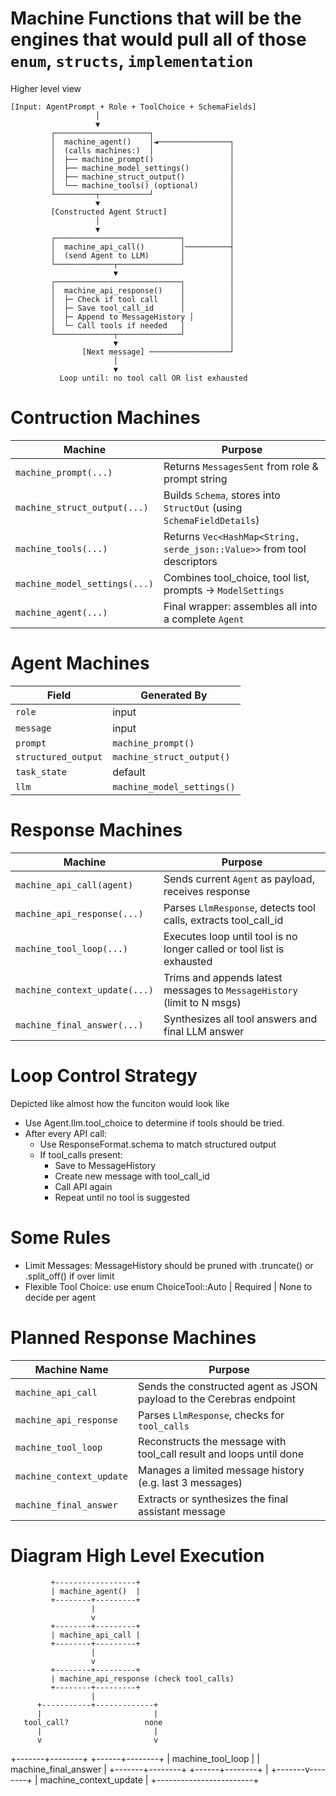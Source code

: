 
# Machine Functions that will be the engines that would pull all of those `enum`, `structs`, `implementation`
Higher level view
```
[Input: AgentPrompt + Role + ToolChoice + SchemaFields]
                   │
                   ▼
         ┌─────────────────────┐
         │  machine_agent()    │◄────────────────┐
         │  (calls machines:)  │                 │
         │  ├── machine_prompt()                 │
         │  ├── machine_model_settings()         │
         │  ├── machine_struct_output()          │
         │  └── machine_tools() (optional)       │
         └─────────┬───────────┘                 │
                   ▼                             │
         [Constructed Agent Struct]              │
                   │                             │
                   ▼                             │
         ┌────────────────────────────┐          │
         │  machine_api_call()        │──────────┤
         │  (send Agent to LLM)       │          │
         └─────────────┬──────────────┘          │
                       ▼                         │
         ┌────────────────────────────┐          │
         │  machine_api_response()    │          │
         │  ├─ Check if tool call     │          │
         │  ├─ Save tool_call_id      │          │
         │  ├─ Append to MessageHistory │        │
         │  └─ Call tools if needed   │          │
         └─────────────┬──────────────┘          │
                       ▼                         │
                [Next message] ──────────────────┘
                       │
                       ▼
           Loop until: no tool call OR list exhausted
```

# Contruction Machines
| Machine                       | Purpose                                                                 |
| ----------------------------- | ----------------------------------------------------------------------- |
| `machine_prompt(...)`         | Returns `MessagesSent` from role & prompt string                        |
| `machine_struct_output(...)`  | Builds `Schema`, stores into `StructOut` (using `SchemaFieldDetails`)   |
| `machine_tools(...)`          | Returns `Vec<HashMap<String, serde_json::Value>>` from tool descriptors |
| `machine_model_settings(...)` | Combines tool\_choice, tool list, prompts → `ModelSettings`             |
| `machine_agent(...)`          | Final wrapper: assembles all into a complete `Agent`                    |

# Agent Machines
| Field               | Generated By               |
| ------------------- | -------------------------- |
| `role`              | input                      |
| `message`           | input                      |
| `prompt`            | `machine_prompt()`         |
| `structured_output` | `machine_struct_output()`  |
| `task_state`        | default                    |
| `llm`               | `machine_model_settings()` |


# Response Machines
| Machine                       | Purpose                                                                 |
| ----------------------------- | ----------------------------------------------------------------------- |
| `machine_api_call(agent)`     | Sends current `Agent` as payload, receives response                     |
| `machine_api_response(...)`   | Parses `LlmResponse`, detects tool calls, extracts tool\_call\_id       |
| `machine_tool_loop(...)`      | Executes loop until tool is no longer called or tool list is exhausted  |
| `machine_context_update(...)` | Trims and appends latest messages to `MessageHistory` (limit to N msgs) |
| `machine_final_answer(...)`   | Synthesizes all tool answers and final LLM answer                       |

# Loop Control Strategy
Depicted like almost how the funciton would look like
- Use Agent.llm.tool_choice to determine if tools should be tried.
- After every API call:
  - Use ResponseFormat.schema to match structured output
  - If tool_calls present:
    - Save to MessageHistory
    - Create new message with tool_call_id
    - Call API again
    - Repeat until no tool is suggested

# Some Rules
- Limit Messages: MessageHistory should be pruned with .truncate() or .split_off() if over limit
- Flexible Tool Choice: use enum ChoiceTool::Auto | Required | None to decide per agent


# Planned Response Machines
| Machine Name             | Purpose                                                              |
| ------------------------ | -------------------------------------------------------------------- |
| `machine_api_call`       | Sends the constructed agent as JSON payload to the Cerebras endpoint |
| `machine_api_response`   | Parses `LlmResponse`, checks for `tool_calls`                        |
| `machine_tool_loop`      | Reconstructs the message with tool\_call result and loops until done |
| `machine_context_update` | Manages a limited message history (e.g. last 3 messages)             |
| `machine_final_answer`   | Extracts or synthesizes the final assistant message                  |

# Diagram High Level Execution
             +------------------+
             | machine_agent()  |
             +--------+---------+
                      |
                      v
             +--------+---------+
             | machine_api_call |
             +--------+---------+
                      |
                      v
             +--------+---------+
             | machine_api_response (check tool_calls)
             +--------+---------+
                      |
          +-----------+-------------+
          |                         |
       tool_call?                 none
          |                         |
          v                         v
  +-------+--------+         +------+--------+
  | machine_tool_loop |     | machine_final_answer |
  +-------+--------+         +------+--------+
          |
  +-------v--------+
  | machine_context_update |
  +------------------------+


